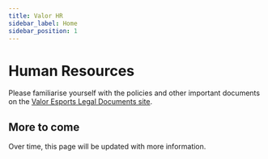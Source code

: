 ```yaml
---
title: Valor HR
sidebar_label: Home
sidebar_position: 1
---
```


# Human Resources

Please familiarise yourself with the policies and other important documents on the [Valor Esports Legal Documents site](https://legal.valoresports.com/).

## More to come

Over time, this page will be updated with more information.
